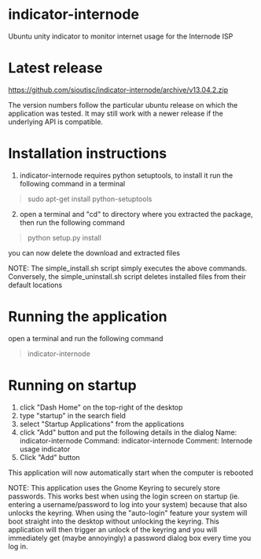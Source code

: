 indicator-internode
===================

Ubuntu unity indicator to monitor internet usage for the Internode ISP

Latest release
==============

https://github.com/sioutisc/indicator-internode/archive/v13.04.2.zip

The version numbers follow the particular ubuntu release on which the application
was tested. It may still work with a newer release if the underlying API is compatible.

Installation instructions
=========================

1. indicator-internode requires python setuptools, to install it run the following command in a terminal

> sudo apt-get install python-setuptools

2. open a terminal and "cd" to directory where you extracted the package, then run the following command

> python setup.py install

you can now delete the download and extracted files

NOTE: The simple_install.sh script simply executes the above commands. Conversely, the simple_uninstall.sh script deletes installed files from their default locations

Running the application
=======================

open a terminal and run the following command

> indicator-internode

Running on startup
==================

1. click "Dash Home" on the top-right of the desktop
2. type "startup" in the search field
3. select "Startup Applications" from the applications
4. click "Add" button and put the following details in the dialog
   Name: indicator-internode
   Command: indicator-internode
   Comment: Internode usage indicator 
5. Click "Add" button

This application will now automatically start when the computer is rebooted

NOTE: This application uses the Gnome Keyring to securely store passwords. This works best when using the login screen on startup (ie. entering a username/password to log into your system) because that also unlocks the keyring. When using the "auto-login" feature your system will boot straight into the desktop without unlocking the keyring. This application will then trigger an unlock of the keyring and you will immediately get (maybe annoyingly) a password dialog box every time you log in.


